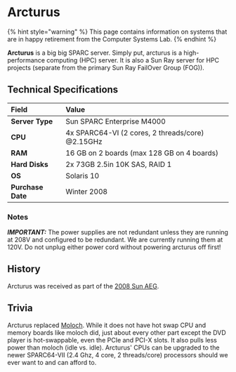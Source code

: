 # Arcturus

{% hint style="warning" %}
This page contains information on systems that are in happy retirement from the Computer Systems Lab.
{% endhint %}

**Arcturus** is a big big SPARC server. Simply put, arcturus is a high-performance computing \(HPC\) server. It is also a Sun Ray server for HPC projects \(separate from the primary Sun Ray FailOver Group \(FOG\)\).

## Technical Specifications

| Field | Value |
| :--- | :--- |
| **Server Type** | Sun SPARC Enterprise M4000 |
| **CPU** | 4x SPARC64-VI \(2 cores, 2 threads/core\) @2.15GHz |
| **RAM** | 16 GB on 2 boards \(max 128 GB on 4 boards\) |
| **Hard Disks** | 2x 73GB 2.5in 10K SAS, RAID 1 |
| **OS** | Solaris 10 |
| **Purchase Date** | Winter 2008 |

### Notes

_**IMPORTANT:**_ The power supplies are not redundant unless they are running at 208V and configured to be redundant. We are currently running them at 120V. Do not unplug either power cord without powering arcturus off first!

## History

Arcturus was received as part of the [2008 Sun AEG](../history/2008-sun-aeg.md).

## Trivia

Arcturus replaced [Moloch](moloch.md). While it does not have hot swap CPU and memory boards like moloch did, just about every other part except the DVD player is hot-swappable, even the PCIe and PCI-X slots. It also pulls less power than moloch \(idle vs. idle\). Arcturus' CPUs can be upgraded to the newer SPARC64-VII \(2.4 Ghz, 4 core, 2 threads/core\) processors should we ever want to and can afford to.

